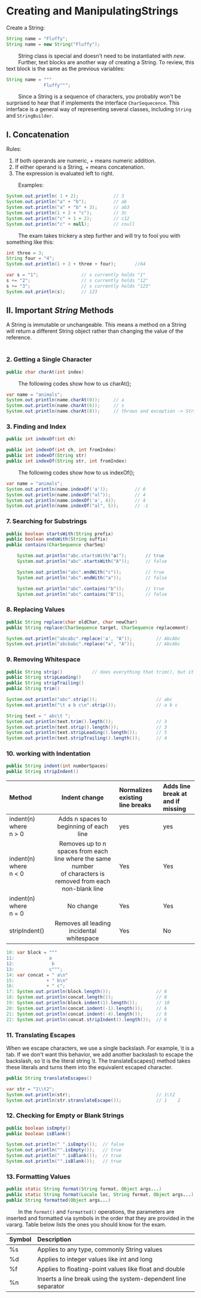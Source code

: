 # Creating and ManipulatingStrings
Create a String:
```java
String name = "Fluffy";
String name = new String("Fluffy");
```
&emsp;&emsp;
String class is special and doesn't need to be instantiated with _new_.
<br/>
&emsp;&emsp;
Further, text blocks are another way of creating a String. To review, this text block is the same as the previous variables:
```java
String name = """
              Fluffy""";
```
&emsp;&emsp;
Since a String is a sequence of characters, you probably won't be surprised to hear that if implements the interface 
`CharSequecence`. This interface is a general way of representing several classes, including `String` and `StringBuilder`.
<br/>

## I. Concatenation
Rules:
1. If both operands are numeric, + means numeric addition.
2. If either operand is a String, + means concatenation.
3. The expression is evaluated left to right.

&emsp;&emsp;
Examples:
```java
System.out.println( 1 + 2);             // 3
System.out.println("a" + "b");          // ab
System.out.println("a" + "b" + 3);      // ab3
System.out.println(1 + 2 + "c");        // 3c
System.out.println("c" + 1 + 2);        // c12
System.out.println("c" + null);         // cnull
```

&emsp;&emsp;
The exam takes trickery a step further and will try to fool you with something like this:
```java
int three = 3;
String four = "4";
System.out.println(1 + 2 + three + four);       //64
```

```java
var s = "1";                // s currently holds "1"
s += "2";                   // s currently holds "12"
s += "3";                   // s currently holds "123"
System.out.println(s);      // 123
```

## II. Important *String* Methods
A String is immutable or unchangeable. This means a method on a String will return a different String object rather than changing 
the value of the reference.
<br/>
&emsp;&emsp;
### 2. Getting a Single Character
```java
public char charAt(int index)
```
&emsp;&emsp;
The following codes show how to us charAt();
```java
var name = "animals";
System.out.println(name.charAt(0));     // a
System.out.println(name.charAt(6));     // s
System.out.println(name.charAt(8));     // throws and exception -> StringIndexOutOfBoundsException    
```

### 3. Finding and Index
```java
public int indexOf(int ch)

public int indexOf(int ch, int fromIndex)
public int indexOf(String str)
public int indexOf(String str, int fromIndex)
```
&emsp;&emsp;
The following codes show how to us indexOf();
```java
var name = "animals";
System.out.println(name.indexOf('a'));          // 0
System.out.println(name.indexOf("al"));         // 4
System.out.println(name.indexOf('a', 4));       // 4
System.out.println(name.indexOf("al", 5));      // -1
```

### 7. Searching for Substrings
```java
public boolean startsWith(String prefix)
public boolean endsWith(String suffix)
public contains(CharSequence charSeq)
```

```java
    System.out.println("abc.startsWith("a)");       // true
    System.out.println("abc".startsWith("A"));      // false

    System.out.println("abc".endWith("c"));         // true
    System.out.println("abc".endWith("a"));         // false

    System.out.println("abc".contains("b"));        // true
    System.out.println("abc".contains("B"));        // false
```

### 8. Replacing Values
```java
public String replace(char oldChar, char newChar)
public String replace(CharSequence target, CharSequence replacement)
```

```java
System.out.println("abcabc".replace('a', "A"));         // AbcAbc
System.out.println("abcbabc".replace("a", "A"));        // AbcAbc
```

### 9. Removing Whitespace
```java
public String strip()           // does everything that trim(), but it supports Unicode (char ch = '\u200';)
public String stripLeading()
public String stripTrailing()
public String trim()
```

```java
System.out.println("abc".strip());                      // abc
System.out.println("\t a b c\n".strip());               // a b c

String text = " abc\t ";
System.out.println(text.trim().legth());                // 3
System.out.println(text.strip().length());              // 3
System.out.println(text.stripLeading().length());       // 5
System.out.println(text.stripTrailing().length());      // 4
```

### 10. working with Indentation
```java
public String indent(int numberSpaces)
public String stripIndent()
```
| Method                        |                                                    Indent change                                                    | Normalizes existing <br/> line breaks | Adds line break at <br/> and if missing |
|:------------------------------|:-------------------------------------------------------------------------------------------------------------------:|:--------------------------------------|:----------------------------------------|
| indent(n) where <br/> n > 0   |                                       Adds n spaces to beginning of each line                                       | yes                                   | yes                                     |
| indent(n) where <br/> n < 0   | Removes up to n spaces from each line where the same number <br/> of characters is removed from each non-blank line | Yes                                   | Yes                                     |
| indent(n) where <br/> n = 0   |                                                     No change                                                       | Yes                                   | Yes                                     |
| stripIndent()                 |                                      Removes all leading incidental whitespace                                      | Yes                                   | No                                      |

```java
10: var block = """
11:             a
12:              b
13:             c""";
14: var concat = " a\n"
15:            + " b\n"
16:            + " c";
17: System.out.println(block.length());                 // 6
18: System.out.println(concat.length());                // 8
19: System.out.println(block.indent(1).length());       // 10
20: System.out.println(concat.indent(-1).length());     // 6
21: System.out.println(concat.indent(-4).length());     // 6
22: System.out.println(concat.stripIndent().length());  // 6
```

### 11. Translating Escapes
When we escape characters, we use a single backslash. For example, \t is a tab. If we don't want this behavior, we add another 
backslash to escape the backslash, so \t is the literal string \t. The translateEscapes() method takes these literals and turns 
them into the equivalent escaped character.
```java
public String translateEscapes()
```

```java
var str = "1\\t2";
System.out.println(str);                                // 1\t2
System.out.println(str.stranslateEscape());             // 1    2
```

### 12. Checking for Empty or Blank Strings
```java
public boolean isEmpty()
public boolean isBlank()
```

```java
System.out.println(" ".isEmpty());  // false
System.out.println("".isEmpty());   // true
System.out.println(" ".isBlank());  // true
System.out.println("".isBlank());   // true
```

### 13. Formatting Values
```java
public static String format(String format, Object args...)
public static String format(Locale loc, String format, Object args...)
public String formatted(Object args...)
```

&emsp;&emsp;
In the `format()` and `formatted()` operations, the parameters are inserted and formatted via symbols in the order that they 
are provided in the vararg. Table below lists the ones you should know for the exam.

| Symbol | Description                                                    |
|:-------|:---------------------------------------------------------------|
| %s     | Applies to any type, commonly String values                    |
| %d     | Applies to integer values like int and long                    |
| %f     | Applies to floating-point values like float and double         |
| %n     | Inserts a line break using the system-dependent line separator |